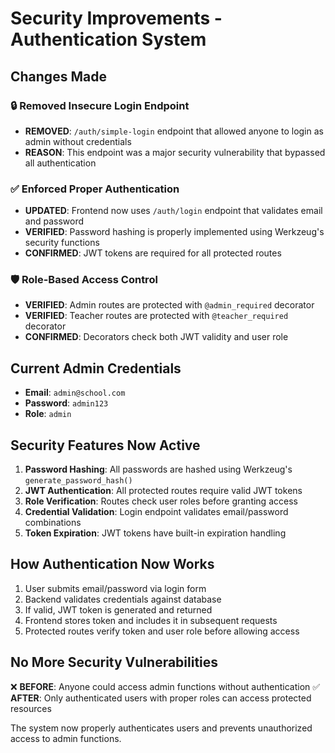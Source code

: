 # Security Improvements - Authentication System

## Changes Made

### 🔒 **Removed Insecure Login Endpoint**
- **REMOVED**: `/auth/simple-login` endpoint that allowed anyone to login as admin without credentials
- **REASON**: This endpoint was a major security vulnerability that bypassed all authentication

### ✅ **Enforced Proper Authentication**
- **UPDATED**: Frontend now uses `/auth/login` endpoint that validates email and password
- **VERIFIED**: Password hashing is properly implemented using Werkzeug's security functions
- **CONFIRMED**: JWT tokens are required for all protected routes

### 🛡️ **Role-Based Access Control**
- **VERIFIED**: Admin routes are protected with `@admin_required` decorator
- **VERIFIED**: Teacher routes are protected with `@teacher_required` decorator
- **CONFIRMED**: Decorators check both JWT validity and user role

## Current Admin Credentials
- **Email**: `admin@school.com`
- **Password**: `admin123`
- **Role**: `admin`

## Security Features Now Active

1. **Password Hashing**: All passwords are hashed using Werkzeug's `generate_password_hash()`
2. **JWT Authentication**: All protected routes require valid JWT tokens
3. **Role Verification**: Routes check user roles before granting access
4. **Credential Validation**: Login endpoint validates email/password combinations
5. **Token Expiration**: JWT tokens have built-in expiration handling

## How Authentication Now Works

1. User submits email/password via login form
2. Backend validates credentials against database
3. If valid, JWT token is generated and returned
4. Frontend stores token and includes it in subsequent requests
5. Protected routes verify token and user role before allowing access

## No More Security Vulnerabilities

❌ **BEFORE**: Anyone could access admin functions without authentication
✅ **AFTER**: Only authenticated users with proper roles can access protected resources

The system now properly authenticates users and prevents unauthorized access to admin functions.